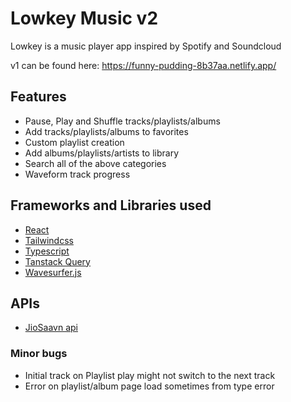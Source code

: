 # Lowkey Music v2

Lowkey is a music player app inspired by Spotify and Soundcloud

v1 can be found here: https://funny-pudding-8b37aa.netlify.app/

## Features

- Pause, Play and Shuffle tracks/playlists/albums
- Add tracks/playlists/albums to favorites
- Custom playlist creation
- Add albums/playlists/artists to library
- Search all of the above categories
- Waveform track progress

## Frameworks and Libraries used

- <a href="https://reactjs.org">React</a>
- <a href="https://tailwindcss.com">Tailwindcss</a>
- <a href="https://www.typescriptlang.org/">Typescript</a>
- <a href="https://tanstack.com/query/v4/docs/adapters/react-query">Tanstack Query</a>
- <a href="https://wavesurfer.xyz/">Wavesurfer.js</a>

## APIs

- <a href="https://saavn.me/">JioSaavn api</a>

### Minor bugs

- Initial track on Playlist play might not switch to the next track
- Error on playlist/album page load sometimes from type error
